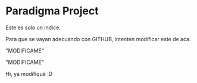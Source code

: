 ﻿# Paradigma Project

Este es solo un indice.

Para que se vayan adecuando con GITHUB, intenten modificar este de aca.

"MODIFICAME"

"MODIFICAME"

Hi, ya modifiqué :D
